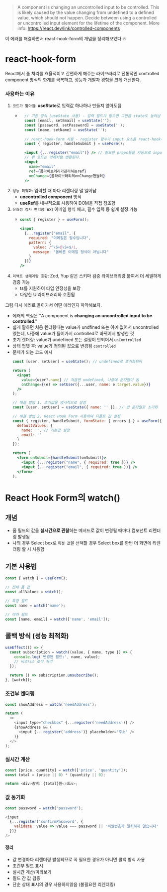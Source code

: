 > A component is changing an uncontrolled input to be controlled. This is likely caused by the value changing from undefined to a defined value, which should not happen. Decide between using a controlled or uncontrolled input element for the lifetime of the component. More info: https://react.dev/link/controlled-components 

이 에러를 해결하면서 react-hook-form의 개념을 정리해보았다 🔥

# react-hook-form
React에서 폼 처리를 효율적이고 간편하게 해주는 라이브러리로 전통적인 controlled component 방식의 한계를 극복하고, 성능과 개발자 경험을 크게 개선한다.

### 사용하는 이유
1. `코드가 짧아짐`: **useState**로 입력값 하나하나 만들지 않아도됨
    - ```jsx
        // 기존 방식 (useState 사용) - 입력 필드가 많으면 그만큼 state도 늘어남
        const [email, setEmail] = useState('');
        const [password, setPassword] = useState('');
        const [name, setName] = useState('');
        
        // react-hook-form 사용 - register 함수가 input 요소를 react-hook-form에 등록하게됨
        const { register, handleSubmit } = useForm();

        <input {...register("email")} /> // 필요한 props들을 자동으로 input에 전달함
        // 위 코드는 아래처럼 변환된다.
        <input 
          name="email"
          ref={폼라이브러리가관리하는ref}
          onChange={폼라이브러리의onChange핸들러}
        />
      ```
2. `성능 최적화`: 입력할 때 마다 리렌더링 덜 일어남
    - **uncontrolled component** 방식
    - **useRef**를 내부적으로 사용하여 DOM을 직접 참조함 
3. `유효성 검사 편리함`: ex) 이메일 형식 체크, 필수 입력 등 쉽게 설정 가능
    - ```jsx
      const { register } = useForm();

      <input 
        {...register("email", { 
          required: "이메일은 필수입니다",
          pattern: {
            value: /^\S+@\S+$/i,
            message: "올바른 이메일 형식이 아닙니다"
          }
        })} 
      />
      ```
4. `리액트 생태계랑 호환`: Zod, Yup 같은 스키마 검증 라이브러리랑 붙여서 더 세밀하게 검증 가능
   - ts를 지원하여 타입 안정성을 보장
   - 다양한 UI라이브러리와 호환됨 


그럼 다시 에러로 돌아가서 어떤 에러인지 파악해보자.
- 에러의 핵심은 "A component is **changing an uncontrolled input to be controlled**."
- 쉽게 말하면 처음 렌더링때는 value가 undfined 또는 아예 없어서 uncontrolled 였는데, 나중에 value가 들어가서 controlled로 바뀌어서 발생한 것
- 초기 렌더링: value가 undefined 또는 설정이 안되어서 `unControlled`
- 상태 업뎃 후: value가 정의된 값으로 변경됨 `controlled`
- 문제가 되는 코드 예시
    ```jsx
    const [user, setUser] = useState(); // undefined로 초기화되어
    
    return (
      <input 
        value={user?.name} // 처음엔 undefined, 나중에 문자열이 됨
        onChange={(e) => setUser({...user, name: e.target.value})}
      />
    );

    // 해결 방법 1. 초기값을 명시적으로 설정
    const [user, setUser] = useState({ name: '' }); // 빈 문자열로 초기화

    // 해결 방법 2. React Hook Form 사용하여 디폴트 값 설정
    const { register, handleSubmit, formState: { errors } } = useForm({
      defaultValues: {
        name: '', // 기본값 설정
        email: ''
      }
    });
    
    return (
      <form onSubmit={handleSubmit(onSubmit)}>
        <input {...register("name", { required: true })} />
        <input {...register("email", { required: true })} />
      </form>
    );

    ```

<!-- 
### Zod를 쓰는 이유
1. 검증 로직을 한 곳에 모아두기 위함
    - **register** 안에 조건을 넣으면, 필드가 많아질수록 코드가 지저분해짐
    - Zod는 스키마(규칙)을 이렇게 따로 빼놓을 수 있음
    ```ts
    // 폼 말고 API 응답 검증이나 서버 측 검증에도 그대로 재사용 가능
    const schema = z.object({
       email: z.string().email("이메일 형식이 아닙니다."),
       password: z.string().min(6, "6자 이상 입력하세요"),
    });
    ```
2. 타입스크립트랑 자동 연동
    - Zod 스키마로 정의하면 Typescript 타입을 자동으로 만들어줌
    ```ts
      type FormData = z.infer<typeof schema>;
    ```
    - 입력값 타입을 따로 정의할 필요가 없고, IDE 자동완성도 바로 됨
    - react-hook-form 기본 검증만 쓰면 타입은 따로 작성해야함
3. 복잡한 검증 로직 처리
    - 필드 간 의존성 있는 검증 (ex: 비밀번호 확인, 날짜 범위 비교)
    - 배열, 중첩 객체, 동적 필드 같은 복잡한 데이터
      - 이런건 react-hook-form 기본 옵션으로 힘들고, Zod를 쓰면 깔끔하게 처리 가능
    ```ts
    const schema = z.object({
      password: z.string().min(6),
      confirmPassword: z.string().min(6),
    }).refine((data) => data.password === data.confirmPassword, {
      message: "비밀번호가 일치하지 않습니다.",
      path: ["confirmPassword"],
    });
    ```
-->


# React Hook Form의 watch()

## 개념
- 폼 필드의 값을 **실시간으로 관찰**하는 메서드로 값이 변경될 때마다 컴포넌트 리렌더링 발생됨
- 나의 경우 Select box로 `특정 값`을 선택할 경우 Select box를 한번 더 화면에 리렌더링 할 시 사용함

## 기본 사용법

```js
const { watch } = useForm();

// 전체 폼 값
const allValues = watch();

// 특정 필드
const name = watch('name');

// 여러 필드
const [name, email] = watch(['name', 'email']);
```

## 콜백 방식 (성능 최적화)

```js
useEffect(() => {
  const subscription = watch((value, { name, type }) => {
    console.log('변경된 필드:', name, value);
    // 비즈니스 로직 처리
  });
  
  return () => subscription.unsubscribe();
}, [watch]);
```

### 조건부 렌더링
```js
const showAddress = watch('needAddress');

return (
  <>
    <input type="checkbox" {...register('needAddress')} />
    {showAddress && (
      <input {...register('address')} placeholder="주소" />
    )}
  </>
);
```

### 실시간 계산
```js
const [price, quantity] = watch(['price', 'quantity']);
const total = (price || 0) * (quantity || 0);

return <div>총액: {total}원</div>;
```

### 값 동기화
```js
const password = watch('password');

<input 
  {...register('confirmPassword', {
    validate: value => value === password || '비밀번호가 일치하지 않습니다'
  })}
/>
```

#### 정리
- 값 변경마다 리렌더링 발생되므로 꼭 필요한 경우가 아니면 콜백 방식 사용
- 조건부 필드 표시  
- 실시간 계산/미리보기  
- 필드 간 값 검증  
- 단순 상태 표시의 경우 사용하지않음 (불필요한 리렌더링)
